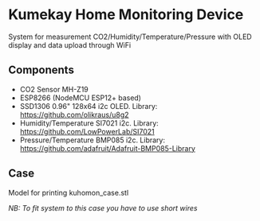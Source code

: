 # Kumekay Home Monitoring Device

System for measurement CO2/Humidity/Temperature/Pressure with OLED display and data upload through WiFi

## Components

- CO2 Sensor MH-Z19
- ESP8266 (NodeMCU ESP12+ based)
- SSD1306 0.96" 128x64 i2c OLED. Library: <https://github.com/olikraus/u8g2>
- Humidity/Temperature SI7021 i2c. Library: <https://github.com/LowPowerLab/SI7021>
- Pressure/Temperature BMP085 i2c. Library: <https://github.com/adafruit/Adafruit-BMP085-Library>

## Case

Model for printing kuhomon_case.stl

*NB: To fit system to this case you have to use short wires*
